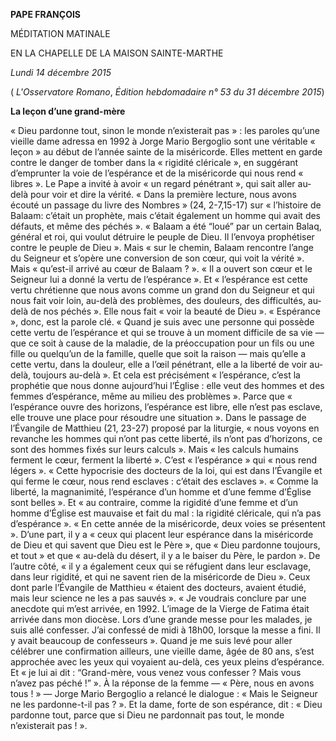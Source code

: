 **PAPE FRANÇOIS**

MÉDITATION MATINALE

EN LA CHAPELLE DE LA MAISON SAINTE-MARTHE

*Lundi 14 décembre 2015*

( *L'Osservatore Romano*, *Édition hebdomadaire n° 53 du 31 décembre 2015*)

**La leçon d’une grand-mère**

« Dieu pardonne tout, sinon le monde n’existerait pas » : les paroles qu’une vieille dame adressa en 1992 à Jorge Mario Bergoglio sont une véritable « leçon » au début de l’année sainte de la miséricorde. Elles mettent en garde contre le danger de tomber dans la « rigidité cléricale », en suggérant d’emprunter la voie de l’espérance et de la miséricorde qui nous rend « libres ». Le Pape a invité à avoir « un regard pénétrant », qui sait aller au-delà pour voir et dire la vérité. « Dans la première lecture, nous avons écouté un passage du livre des Nombres » (24, 2-7,15-17) sur « l’histoire de Balaam: c’était un prophète, mais c’était également un homme qui avait des défauts, et même des péchés ». « Balaam a été “loué” par un certain Balaq, général et roi, qui voulut détruire le peuple de Dieu. Il l’envoya prophétiser contre le peuple de Dieu ». Mais « sur le chemin, Balaam rencontre l’ange du Seigneur et s’opère une conversion de son cœur, qui voit la vérité ». Mais « qu’est-il arrivé au cœur de Balaam ? ». « Il a ouvert son cœur et le Seigneur lui a donné la vertu de l’espérance ». Et « l’espérance est cette vertu chrétienne que nous avons comme un grand don du Seigneur et qui nous fait voir loin, au-delà des problèmes, des douleurs, des difficultés, au-delà de nos péchés ». Elle nous fait « voir la beauté de Dieu ». « Espérance », donc, est la parole clé. « Quand je suis avec une personne qui possède cette vertu de l’espérance et qui se trouve à un moment difficile de sa vie — que ce soit à cause de la maladie, de la préoccupation pour un fils ou une fille ou quelqu’un de la famille, quelle que soit la raison — mais qu’elle a cette vertu, dans la douleur, elle a l’œil pénétrant, elle a la liberté de voir au-delà, toujours au-delà ». Et cela est précisément « l’espérance, c’est la prophétie que nous donne aujourd’hui l’Église : elle veut des hommes et des femmes d’espérance, même au milieu des problèmes ». Parce que « l’espérance ouvre des horizons, l’espérance est libre, elle n’est pas esclave, elle trouve une place pour résoudre une situation ». Dans le passage de l’Évangile de Matthieu (21, 23-27) proposé par la liturgie, « nous voyons en revanche les hommes qui n’ont pas cette liberté, ils n’ont pas d’horizons, ce sont des hommes fixés sur leurs calculs ». Mais « les calculs humains ferment le cœur, ferment la liberté ». C’est « l’espérance » qui « nous rend légers ». « Cette hypocrisie des docteurs de la loi, qui est dans l’Évangile et qui ferme le cœur, nous rend esclaves : c’était des esclaves ». « Comme la liberté, la magnanimité, l’espérance d’un homme et d’une femme d’Église sont belles ». Et « au contraire, comme la rigidité d’une femme et d’un homme d’Église est mauvaise et fait du mal : la rigidité cléricale, qui n’a pas d’espérance ». « En cette année de la miséricorde, deux voies se présentent ». D’une part, il y a « ceux qui placent leur espérance dans la miséricorde de Dieu et qui savent que Dieu est le Père », que « Dieu pardonne toujours, et tout » et que « au-delà du désert, il y a le baiser du Père, le pardon ». De l’autre côté, « il y a également ceux qui se réfugient dans leur esclavage, dans leur rigidité, et qui ne savent rien de la miséricorde de Dieu ». Ceux dont parle l’Évangile de Matthieu « étaient des docteurs, avaient étudié, mais leur science ne les a pas sauvés ». « Je voudrais conclure par une anecdote qui m’est arrivée, en 1992. L’image de la Vierge de Fatima était arrivée dans mon diocèse. Lors d’une grande messe pour les malades, je suis allé confesser. J’ai confessé de midi à 18h00, lorsque la messe a fini. Il y avait beaucoup de confesseurs ». Quand je me suis levé pour aller célébrer une confirmation ailleurs, une vieille dame, âgée de 80 ans, s’est approchée avec les yeux qui voyaient au-delà, ces yeux pleins d’espérance. Et « je lui ai dit : “Grand-mère, vous venez vous confesser ? Mais vous n’avez pas péché !” ». À la réponse de la femme — « Père, nous en avons tous ! » — Jorge Mario Bergoglio a relancé le dialogue : « Mais le Seigneur ne les pardonne-t-il pas ? ». Et la dame, forte de son espérance, dit : « Dieu pardonne tout, parce que si Dieu ne pardonnait pas tout, le monde n’existerait pas ! ».